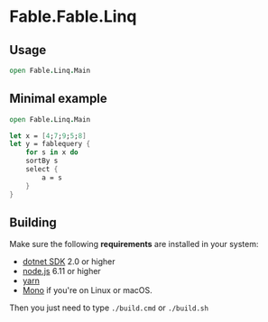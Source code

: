 # Fable.Fable.Linq

## Usage

```Fsharp
open Fable.Linq.Main
```

## Minimal example

```Fsharp
open Fable.Linq.Main

let x = [4;7;9;5;8]
let y = fablequery {
    for s in x do
    sortBy s
    select {
        a = s
    }
}
```

## Building

Make sure the following **requirements** are installed in your system:

-   [dotnet SDK](https://www.microsoft.com/net/download/core) 2.0 or higher
-   [node.js](https://nodejs.org) 6.11 or higher
-   [yarn](https://yarnpkg.com)
-   [Mono](http://www.mono-project.com/) if you're on Linux or macOS.

Then you just need to type `./build.cmd` or `./build.sh`
